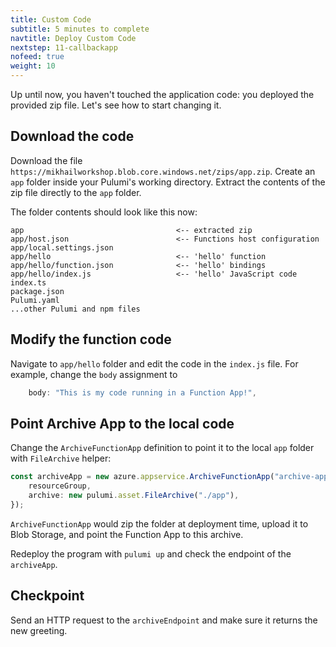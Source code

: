 ```yaml
---
title: Custom Code
subtitle: 5 minutes to complete
navtitle: Deploy Custom Code
nextstep: 11-callbackapp
nofeed: true
weight: 10
---
```


Up until now, you haven't touched the application code: you deployed the provided zip file. Let's see how to start changing it.

## Download the code

Download the file `https://mikhailworkshop.blob.core.windows.net/zips/app.zip`. Create an `app` folder inside your Pulumi's working directory. Extract the contents of the zip file directly to the `app` folder.

The folder contents should look like this now:

```
app                                  <-- extracted zip
app/host.json                        <-- Functions host configuration
app/local.settings.json
app/hello                            <-- 'hello' function
app/hello/function.json              <-- 'hello' bindings
app/hello/index.js                   <-- 'hello' JavaScript code
index.ts
package.json
Pulumi.yaml
...other Pulumi and npm files
```

## Modify the function code

Navigate to `app/hello` folder and edit the code in the `index.js` file. For example, change the `body` assignment to

``` js
    body: "This is my code running in a Function App!",
```

## Point Archive App to the local code

Change the `ArchiveFunctionApp` definition to point it to the local `app` folder with `FileArchive` helper:

``` ts
const archiveApp = new azure.appservice.ArchiveFunctionApp("archive-app", {
    resourceGroup,
    archive: new pulumi.asset.FileArchive("./app"),
});
```

`ArchiveFunctionApp` would zip the folder at deployment time, upload it to Blob Storage, and point the Function App to this archive.

Redeploy the program with `pulumi up` and check the endpoint of the `archiveApp`.

## Checkpoint

Send an HTTP request to the `archiveEndpoint` and make sure it returns the new greeting.
